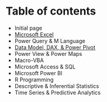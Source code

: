 # Table of contents

* Initial page
* [Microsoft Excel](excel.md)
* Power Query & M Language
* [Data Model, DAX, & Power Pivot](data-model-dax-and-power-pivot.md)
* Power View & Power Maps
* Macro-VBA
* Microsoft Access & SQL
* Microsoft Power BI
* R Programming
* Descriptive & Inferential Statistics
* Time Series & Predictive Analytics

